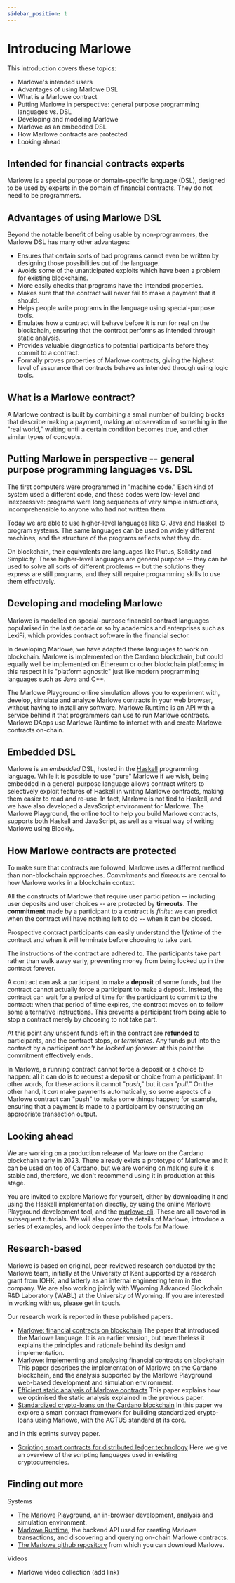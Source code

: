 ```yaml
---
sidebar_position: 1
---
```


# Introducing Marlowe

This introduction covers these topics: 

* Marlowe's intended users
* Advantages of using Marlowe DSL
* What is a Marlowe contract
* Putting Marlowe in perspective: general purpose programming languages vs. DSL
* Developing and modeling Marlowe
* Marlowe as an embedded DSL
* How Marlowe contracts are protected
* Looking ahead

## Intended for financial contracts experts

Marlowe is a special purpose or domain-specific language (DSL), designed to be used by experts in the domain of financial contracts. They do not need to be programmers. 

## Advantages of using Marlowe DSL

Beyond the notable benefit of being usable by non-programmers, the Marlowe DSL has many other advantages:

*   Ensures that certain sorts of bad programs cannot even be written by designing those possibilities out of the language. 
*   Avoids some of the unanticipated exploits which have been a problem for existing blockchains.
*   More easily checks that programs have the intended properties. 
*   Makes sure that the contract will never fail to make a payment that it should.
*   Helps people write programs in the language using special-purpose tools. 
*   Emulates how a contract will behave before it is run for real on the blockchain, ensuring that the contract performs as intended through static analysis.
*   Provides valuable diagnostics to potential participants before they commit to a contract. 
*   Formally proves properties of Marlowe contracts, giving the highest level of assurance that contracts behave as intended through using logic tools. 

## What is a Marlowe contract? 

A Marlowe contract is built by combining a small number of building blocks that describe making a payment, making an observation of something in the "real world," waiting until a certain condition becomes true, and other similar types of concepts. 

## Putting Marlowe in perspective -- general purpose programming languages vs. DSL

The first computers were programmed in "machine code." 
Each kind of system used a different code, and these codes were low-level and inexpressive: programs were long sequences of very simple instructions, incomprehensible to anyone who had not written them. 

Today we are able to use higher-level languages like C, Java and Haskell to program systems. 
The same languages can be used on widely different machines, and the structure of the programs reflects what they do. 

On blockchain, their equivalents are languages like Plutus, Solidity and Simplicity. 
These higher-level languages are general purpose -- they can be used to solve all sorts of different problems -- but the solutions they express are still programs, and they still require programming skills to use them effectively. 

## Developing and modeling Marlowe

Marlowe is modelled on special-purpose financial contract languages popularised in the last decade or so by academics and enterprises such as LexiFi, which provides contract software in the financial sector. 

In developing Marlowe, we have adapted these languages to work on blockchain. 
Marlowe is implemented on the Cardano blockchain, but could equally well be implemented on Ethereum or other blockchain platforms;
in this respect it is "platform agnostic" just like modern programming languages such as Java and C++. 

The Marlowe Playground online simulation allows you to experiment with, develop, simulate and analyze Marlowe contracts in your web browser, without having to install any software.
Marlowe Runtime is an API with a service behind it that programmers can use to run Marlowe contracts. 
Marlowe DApps use Marlowe Runtime to interact with and create Marlowe contracts on-chain. 

## Embedded DSL

Marlowe is an *embedded* DSL, hosted in the [Haskell](https://www.haskell.org) programming language. 
While it is possible to use "pure" Marlowe if we wish, being embedded in a general-purpose language allows contract writers to selectively exploit features of Haskell in writing Marlowe contracts, making them easier to read and re-use. 
In fact, Marlowe is not tied to Haskell, and we have also developed a JavaScript environment for Marlowe. 
The Marlowe Playground, the online tool to help you build Marlowe contracts, supports both Haskell and JavaScript, as well as a visual way of writing Marlowe using Blockly.

## How Marlowe contracts are protected

To make sure that contracts are followed, Marlowe uses a different method than non-blockchain approaches. *Commitments* and *timeouts* are central to how Marlowe works in a blockchain context. 

All the constructs of Marlowe that require user participation -- including user deposits and user choices -- are protected by **timeouts**.
The **commitment** made by a participant to a contract is *finite*: we can predict when the contract will have nothing left to do -- when it can be closed. 

Prospective contract participants can easily understand the *lifetime* of the contract and when it will terminate before choosing to take part. 

The instructions of the contract are adhered to. The participants take part rather than walk away early, preventing money from being locked up in the contract forever. 

A contract can ask a participant to make a **deposit** of some funds, but the contract cannot actually force a participant to make a deposit. 
Instead, the contract can wait for a period of time for the participant to commit to the contract: when that period of time expires, the contract moves on to follow some alternative instructions. 
This prevents a participant from being able to stop a contract merely by choosing to not take part. 

At this point any unspent funds left in the contract are **refunded** to participants, and the contract stops, or *terminates*. 
Any funds put into the contract by a participant *can\'t be locked up forever*: at this point the commitment effectively ends.

In Marlowe, a running contract cannot force a deposit or a choice to happen: all it can do is to request a deposit or choice from a participant. 
In other words, for these actions it cannot "*push*," but it can "*pull*." 
On the other hand, it *can* make payments automatically, so some aspects of a Marlowe contract can "push" to make some things happen; for example, ensuring that a payment is made to a participant by constructing an appropriate transaction output.

## Looking ahead

We are working on a production release of Marlowe on the Cardano blockchain early in 2023. 
There already exists a prototype of Marlowe and it can be used on top of Cardano, but we are working on making sure it is stable and, therefore, we don\'t recommend using it in production at this stage. 

You are invited to explore Marlowe for yourself, either by downloading it and using the Haskell implementation directly, by using the online Marlowe Playground development tool, and the [marlowe-cli](https://github.com/input-output-hk/marlowe-cardano/tree/main/marlowe-cli). 
These are all covered in subsequent tutorials. 
We will also cover the details of Marlowe, introduce a series of examples, and look deeper into the tools for Marlowe.

## Research-based

Marlowe is based on original, peer-reviewed research conducted by the Marlowe team, initially at the University of Kent supported by a research grant from IOHK, and latterly as an internal engineering team in the company. 
We are also working jointly with Wyoming Advanced Blockchain R&D Laboratory (WABL) at the University of Wyoming. 
If you are interested in working with us, please get in touch.

Our research work is reported in these published papers.

*   [Marlowe: financial contracts on blockchain](https://iohk.io/en/research/library/papers/marlowefinancial-contracts-on-blockchain/)
    The paper that introduced the Marlowe language. 
    It is an earlier version, but nevertheless it explains the principles and rationale behind its design and implementation.
*   [Marlowe: implementing and analysing financial contracts on blockchain](https://iohk.io/en/research/library/papers/marloweimplementing-and-analysing-financial-contracts-on-blockchain/)
    This paper describes the implementation of Marlowe on the Cardano blockchain, and the analysis supported by the Marlowe Playground web-based development and simulation environment.
*   [Efficient static analysis of Marlowe contracts](https://iohk.io/en/research/library/papers/efficient-static-analysis-of-marlowe-contracts/)
    This paper explains how we optimised the static analysis explained in the previous paper.
*   [Standardized crypto-loans on the Cardano blockchain](https://iohk.io/en/research/library/papers/standardized-crypto-loans-on-the-cardano-blockchain/)
    In this paper we explore a smart contract framework for building standardized crypto-loans using Marlowe, with the ACTUS standard at its core.

and in this eprints survey paper.

*   [Scripting smart contracts for distributed ledger technology](https://iohk.io/en/research/library/papers/scripting-smart-contracts-for-distributed-ledger-technology/)
    Here we give an overview of the scripting languages used in existing cryptocurrencies.

## Finding out more

Systems

-   [The Marlowe Playground](https://play.marlowe-finance.io), an in-browser development, analysis and simulation environment.
-   [Marlowe Runtime](https://github.com/input-output-hk/marlowe-cardano/tree/main/marlowe-runtime), the backend API used for creating Marlowe transactions, and discovering and querying on-chain Marlowe contracts. 
-   [The Marlowe github repository](https://github.com/input-output-hk/marlowe) from which you can download Marlowe.

Videos

-   Marlowe video collection (add link)
